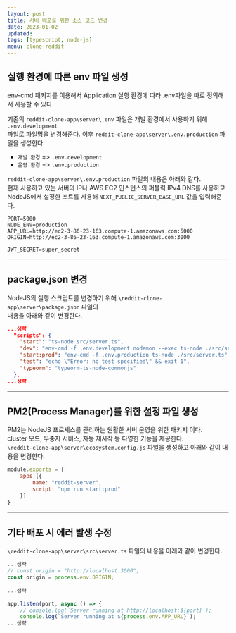 ```yaml
---
layout: post
title: 서버 배포를 위한 소스 코드 변경
date: 2023-01-02
updated: 
tags: [typescript, node-js]
menu: clone-reddit
---
```

## 실행 환경에 따른 env 파일 생성
env-cmd 패키지를 이용해서 Application 실행 환경에 따라 .env파일을 따로 정의해서 사용할 수 있다.

기존의 `reddit-clone-app\server\.env` 파일은 개발 환경에서 사용하기 위해 `.env.development`   
파일로 파일명을 변경해준다. 이후 `reddit-clone-app\server\.env.production` 파일을 생성한다.
* `개발 환경` => `.env.development`
* `운영 환경` => `.env.production`

`reddit-clone-app\server\.env.production` 파일의 내용은 아래와 같다.   
현재 사용하고 있는 서버의 IP나 AWS EC2 인스턴스의 퍼블릭 IPv4 DNS를 사용하고    
NodeJS에서 설정한 포트를 사용해 `NEXT_PUBLIC_SERVER_BASE_URL` 값을 입력해준다.
```
PORT=5000
NODE_ENV=production
APP_URL=http://ec2-3-86-23-163.compute-1.amazonaws.com:5000
ORIGIN=http://ec2-3-86-23-163.compute-1.amazonaws.com:3000

JWT_SECRET=super_secret
```

- - -

## package.json 변경
NodeJS의 실행 스크립트를 변경하기 위해 `\reddit-clone-app\server\package.json` 파일의   
내용을 아래와 같이 변경한다.

```json
...생략
  "scripts": {
    "start": "ts-node src/server.ts",
    "dev": "env-cmd -f .env.development nodemon --exec ts-node ./src/server.ts",
    "start:prod": "env-cmd -f .env.production ts-node ./src/server.ts",
    "test": "echo \"Error: no test specified\" && exit 1",
    "typeorm": "typeorm-ts-node-commonjs"
  },
...생략
```

- - - 

## PM2(Process Manager)를 위한 설정 파일 생성
PM2는 NodeJS 프로세스를 관리하는 원활한 서버 운영을 위한 패키지 이다.   
cluster 모드, 무중지 서비스, 자동 재시작 등 다영한 기능을 제공한다.   
`\reddit-clone-app\server\ecosystem.config.js` 파일을 생성하고 아래와 같이 내용을 변경한다.
```javascript
module.exports = {
    apps:[{
        name: "reddit-server",
        script: "npm run start:prod"
    }]
}
```

- - - 

## 기타 배포 시 에러 발생 수정
`\reddit-clone-app\server\src\server.ts` 파일의 내용을 아래와 같이 변경한다.
```typescript
...생략
// const origin = "http://localhost:3000";
const origin = process.env.ORIGIN;
 
...생략
 
app.listen(port, async () => {
    // console.log(`Server running at http://localhost:${port}`);
    console.log(`Server running at ${process.env.APP_URL}`);
...생략
```